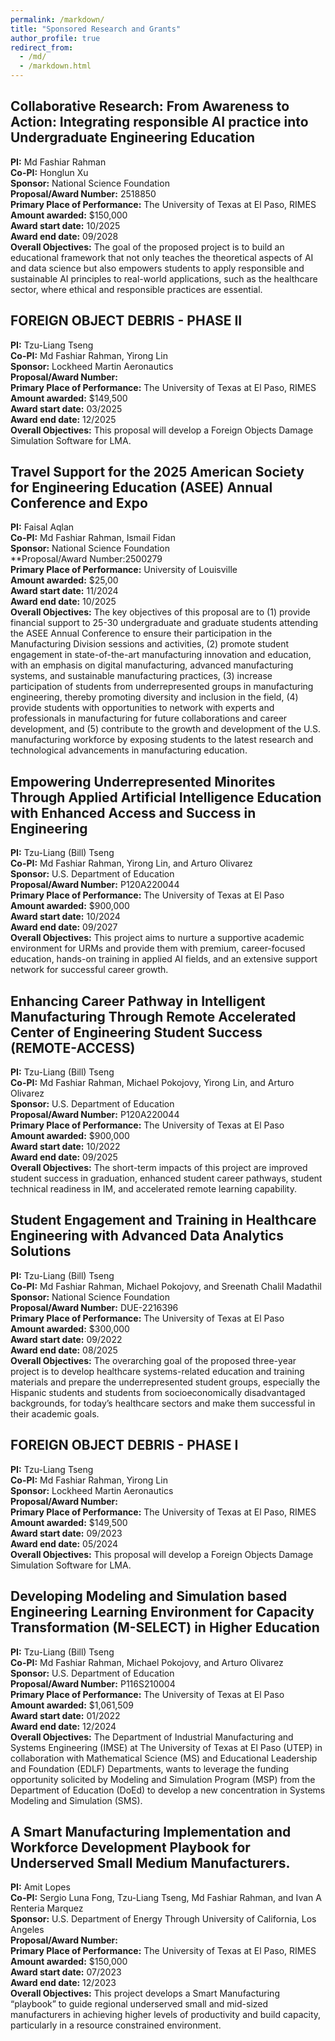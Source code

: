 ```yaml
---
permalink: /markdown/
title: "Sponsored Research and Grants"
author_profile: true
redirect_from: 
  - /md/
  - /markdown.html
---
```

## Collaborative Research: From Awareness to Action: Integrating responsible AI practice into Undergraduate Engineering Education
**PI:** Md Fashiar Rahman <br/>
**Co-PI:** Honglun Xu <br/>
**Sponsor:** National Science Foundation <br/>
**Proposal/Award Number:** 2518850 <br/>
**Primary Place of Performance:** The University of Texas at El Paso, RIMES <br/>
**Amount awarded:** $150,000 <br/>
**Award start date:** 10/2025 <br/>
**Award end date:** 09/2028 <br/>
**Overall Objectives:** The goal of the proposed project is to build an educational framework that not only teaches the theoretical aspects of AI and data science but also empowers students to apply responsible and sustainable AI principles to real-world applications, such as the healthcare sector, where ethical and responsible practices are essential. <br/>


## FOREIGN OBJECT DEBRIS - PHASE II
**PI:** Tzu-Liang Tseng <br/>
**Co-PI:** Md Fashiar Rahman, Yirong Lin <br/>
**Sponsor:** Lockheed Martin Aeronautics <br/>
**Proposal/Award Number:** <br/>
**Primary Place of Performance:** The University of Texas at El Paso, RIMES <br/>
**Amount awarded:** $149,500 <br/>
**Award start date:** 03/2025 <br/>
**Award end date:** 12/2025 <br/>
**Overall Objectives:** This proposal will develop a Foreign Objects Damage Simulation Software for LMA. <br/>


## Travel Support for the 2025 American Society for Engineering Education (ASEE) Annual Conference and Expo
**PI:** Faisal Aqlan <br/>
**Co-PI:** Md Fashiar Rahman, Ismail Fidan <br/>
**Sponsor:** National Science Foundation <br/>
**Proposal/Award Number:2500279 <br/>
**Primary Place of Performance:** University of Louisville <br/>
**Amount awarded:** $25,00 <br/>
**Award start date:** 11/2024 <br/>
**Award end date:** 10/2025 <br/>
**Overall Objectives:** The key objectives of this proposal are to (1) provide financial support to 25-30 undergraduate and graduate students attending the ASEE Annual Conference to ensure their participation in the Manufacturing Division sessions and activities, (2) promote student engagement in state-of-the-art manufacturing innovation and education, with an emphasis on digital manufacturing, advanced manufacturing systems, and sustainable manufacturing practices, (3) increase participation of students from underrepresented groups in manufacturing engineering, thereby promoting diversity and inclusion in the field, (4) provide students with opportunities to network with experts and professionals in manufacturing for future collaborations and career development, and (5) contribute to the growth and development of the U.S. manufacturing workforce by exposing students to the latest research and technological advancements in manufacturing education. <br/>

## Empowering Underrepresented Minorites Through Applied Artificial Intelligence Education with Enhanced Access and Success in Engineering
**PI:** Tzu-Liang (Bill) Tseng <br/>
**Co-PI:** Md Fashiar Rahman, Yirong Lin, and Arturo Olivarez <br/>
**Sponsor:** U.S. Department of Education <br/>
**Proposal/Award Number:** P120A220044 <br/>
**Primary Place of Performance:** The University of Texas at El Paso <br/>
**Amount awarded:** $900,000 <br/>
**Award start date:** 10/2024 <br/>
**Award end date:** 09/2027 <br/>
**Overall Objectives:** This project aims to nurture a supportive academic environment for URMs and provide them with premium, career-focused education, hands-on training in applied AI fields, and an extensive support network for successful career growth. <br/>


## Enhancing Career Pathway in Intelligent Manufacturing Through Remote Accelerated Center of Engineering Student Success (REMOTE-ACCESS)
**PI:** Tzu-Liang (Bill) Tseng <br/>
**Co-PI:** Md Fashiar Rahman, Michael Pokojovy, Yirong Lin, and Arturo Olivarez <br/>
**Sponsor:** U.S. Department of Education <br/>
**Proposal/Award Number:** P120A220044 <br/>
**Primary Place of Performance:** The University of Texas at El Paso <br/>
**Amount awarded:** $900,000 <br/>
**Award start date:** 10/2022 <br/>
**Award end date:** 09/2025 <br/>
**Overall Objectives:** The short-term impacts of this project are improved student success in graduation, enhanced student career pathways, student technical readiness in IM, and accelerated remote learning capability. <br/>


## Student Engagement and Training in Healthcare Engineering with Advanced Data Analytics Solutions
**PI:** Tzu-Liang (Bill) Tseng <br/>
**Co-PI:** Md Fashiar Rahman, Michael Pokojovy, and Sreenath Chalil Madathil <br/>
**Sponsor:** National Science Foundation <br/>
**Proposal/Award Number:** DUE-2216396 <br/>
**Primary Place of Performance:** The University of Texas at El Paso <br/>
**Amount awarded:** $300,000 <br/>
**Award start date:** 09/2022 <br/>
**Award end date:** 08/2025 <br/>
**Overall Objectives:** The overarching goal of the proposed three-year project is to develop healthcare systems-related education and training materials and prepare the underrepresented student groups, especially the Hispanic students and students from socioeconomically disadvantaged backgrounds, for today’s healthcare sectors and make them successful in their academic goals. <br/>

## FOREIGN OBJECT DEBRIS - PHASE I
**PI:** Tzu-Liang Tseng <br/>
**Co-PI:** Md Fashiar Rahman, Yirong Lin <br/>
**Sponsor:** Lockheed Martin Aeronautics <br/>
**Proposal/Award Number:** <br/>
**Primary Place of Performance:** The University of Texas at El Paso, RIMES <br/>
**Amount awarded:** $149,500 <br/>
**Award start date:** 09/2023 <br/>
**Award end date:** 05/2024 <br/>
**Overall Objectives:** This proposal will develop a Foreign Objects Damage Simulation Software for LMA. <br/>


## Developing Modeling and Simulation based Engineering Learning Environment for Capacity Transformation (M-SELECT) in Higher Education
**PI:** Tzu-Liang (Bill) Tseng <br/>
**Co-PI:** Md Fashiar Rahman, Michael Pokojovy, and Arturo Olivarez <br/>
**Sponsor:** U.S. Department of Education <br/>
**Proposal/Award Number:** P116S210004 <br/>
**Primary Place of Performance:** The University of Texas at El Paso <br/>
**Amount awarded:** $1,061,509 <br/>
**Award start date:** 01/2022 <br/>
**Award end date:** 12/2024 <br/>
**Overall Objectives:** The Department of Industrial Manufacturing and Systems Engineering (IMSE) at The University of Texas at El Paso (UTEP) in collaboration with Mathematical Science (MS) and Educational Leadership and Foundation (EDLF) Departments, wants to leverage the funding opportunity solicited by Modeling and Simulation Program (MSP) from the Department of Education (DoEd) to develop a new concentration in Systems Modeling and Simulation (SMS). <br/>


## A Smart Manufacturing Implementation and Workforce Development Playbook for Underserved Small Medium Manufacturers.
**PI:** Amit Lopes <br/>
**Co-PI:** Sergio Luna Fong, Tzu-Liang Tseng, Md Fashiar Rahman, and Ivan A Renteria Marquez <br/>
**Sponsor:** U.S. Department of Energy Through University of California, Los Angeles <br/>
**Proposal/Award Number:**  <br/>
**Primary Place of Performance:** The University of Texas at El Paso, RIMES <br/>
**Amount awarded:** $150,000 <br/>
**Award start date:** 07/2023 <br/>
**Award end date:** 12/2023 <br/>
**Overall Objectives:** This project develops a Smart Manufacturing “playbook” to guide regional underserved small and mid-sized manufacturers in achieving higher levels of productivity and build capacity, particularly in a resource constrained environment. <br/>


